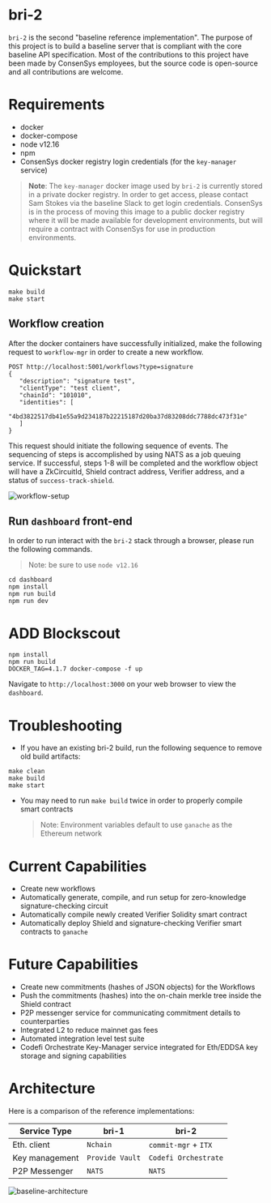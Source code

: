 # bri-2

`bri-2` is the second "baseline reference implementation". The purpose of this project is to build a baseline server that is compliant with the core baseline API specification. Most of the contributions to this project have been made by ConsenSys employees, but the source code is open-source and all contributions are welcome.

# Requirements

- docker
- docker-compose
- node v12.16
- npm
- ConsenSys docker registry login credentials (for the `key-manager` service)

> **Note**: The `key-manager` docker image used by `bri-2` is currently stored in a private docker registry. In order to get access, please contact Sam Stokes via the baseline Slack to get login credentials. ConsenSys is in the process of moving this image to a public docker registry where it will be made available for development environments, but will require a contract with ConsenSys for use in production environments.

# Quickstart

```
make build
make start
```

## Workflow creation

After the docker containers have successfully initialized, make the following request to `workflow-mgr` in order to create a new workflow.

```
POST http://localhost:5001/workflows?type=signature
{
   "description": "signature test",
   "clientType": "test client",
   "chainId": "101010",
   "identities": [
       "4bd3822517db41e55a9d234187b22215187d20ba37d83208ddc7788dc473f31e"
   ]
}
```

This request should initiate the following sequence of events. The sequencing of steps is accomplished by using NATS as a job queuing service. If successful, steps 1-8 will be completed and the workflow object will have a ZkCircuitId, Shield contract address, Verifier address, and a status of `success-track-shield`.

![workflow-setup](./docs/workflow-setup.png)

## Run `dashboard` front-end

In order to run interact with the `bri-2` stack through a browser, please run the following commands.

> Note: be sure to use `node v12.16`

```
cd dashboard
npm install
npm run build
npm run dev
```

# ADD Blockscout 
```
npm install
npm run build
DOCKER_TAG=4.1.7 docker-compose -f up
```
Navigate to `http://localhost:3000` on your web browser to view the `dashboard`.

# Troubleshooting

- If you have an existing bri-2 build, run the following sequence to remove old build artifacts:

```
make clean
make build
make start
```

- You may need to run `make build` twice in order to properly compile smart contracts
  > Note: Environment variables default to use `ganache` as the Ethereum network

# Current Capabilities

- Create new workflows
- Automatically generate, compile, and run setup for zero-knowledge signature-checking circuit
- Automatically compile newly created Verifier Solidity smart contract
- Automatically deploy Shield and signature-checking Verifier smart contracts to `ganache`

# Future Capabilities

- Create new commitments (hashes of JSON objects) for the Workflows
- Push the commitments (hashes) into the on-chain merkle tree inside the Shield contract
- P2P messenger service for communicating commitment details to counterparties
- Integrated L2 to reduce mainnet gas fees
- Automated integration level test suite
- Codefi Orchestrate Key-Manager service integrated for Eth/EDDSA key storage and signing capabilities

# Architecture

Here is a comparison of the reference implementations:

| Service Type   | bri-1           | bri-2                |
| -------------- | --------------- | -------------------- |
| Eth. client    | `Nchain`        | `commit-mgr` + `ITX` |
| Key management | `Provide Vault` | `Codefi Orchestrate` |
| P2P Messenger  | `NATS`          | `NATS`               |

![baseline-architecture](./docs/bri-2-stack.png)

